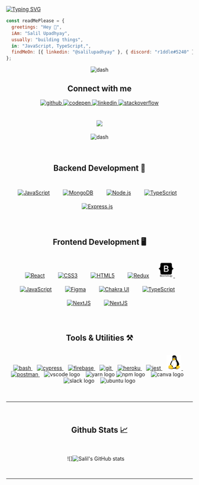 [![Typing SVG](https://readme-typing-svg.demolab.com?font=Fira+Code&size=30&duration=6000&pause=1000&width=600&lines=%3C%3E+Hello%2C+There+%F0%9F%91%8B+%3C%2F%3E+;%3C%3E+May+the+Force+be+with+You+%3C%2F%3E)](https://git.io/typing-svg)

</hr>

```js
const readMePlease = {
  greetings: "Hey 👋",
  iAm: "Salil Upadhyay",
  usually: "building things",
  in: "JavaScript, TypeScript,",
  findMeOn: [{ linkedin: "@salilupadhyay" }, { discord: "r1ddle#5240" }],
};
```

<div align="center">
   <img src="https://user-images.githubusercontent.com/73097560/115834477-dbab4500-a447-11eb-908a-139a6edaec5c.gif" alt="dash" />
  </div>
<div align="center">
  <h2> Connect with me </h2>
<a href="https://github.com/salil-01" target="_blank">
<img src=https://img.shields.io/badge/github-%2324292e.svg?&style=for-the-badge&logo=github&logoColor=white alt=github style="margin-bottom: 5px;" />
</a>
<a href="https://codepen.io/salil-01" target="_blank">
<img src=https://img.shields.io/badge/codepen-%23131417.svg?&style=for-the-badge&logo=codepen&logoColor=white alt=codepen style="margin-bottom: 5px;" />
</a>
<a href="https://linkedin.com/in/salilupadhyay" target="_blank">
<img src=https://img.shields.io/badge/linkedin-%231E77B5.svg?&style=for-the-badge&logo=linkedin&logoColor=white alt=linkedin style="margin-bottom: 5px;" />
</a>
<a href="https://stackoverflow.com/users/r1ddle" target="_blank">
<img src=https://img.shields.io/badge/stackoverflow-%23F28032.svg?&style=for-the-badge&logo=stackoverflow&logoColor=white alt=stackoverflow style="margin-bottom: 5px;" />
</a>  
</div>

<br />
<br />
<div align="center">
  <img src="https://github.com/mayankchaudhary26/Cool-Readme-ideas/blob/master/data/phone-on.gif" width="60%" />
  </br>
  </br>
  <img src="https://user-images.githubusercontent.com/73097560/115834477-dbab4500-a447-11eb-908a-139a6edaec5c.gif" alt="dash" />
</div>
<div>
  <br />
  <br />

 <h2 align="center">Backend Development 💽</h2> 
  <br/>
<div align="center">  
<a href="https://www.javascript.com/" target="_blank"><img style="margin: 10px" src="https://profilinator.rishav.dev/skills-assets/javascript-original.svg" alt="JavaScript" height="40" /></a> 
   &nbsp;&nbsp;
<a href="https://www.mongodb.com/" target="_blank"><img style="margin: 10px" src="https://profilinator.rishav.dev/skills-assets/mongodb-original-wordmark.svg" alt="MongoDB" height="40" /></a>  
   &nbsp;&nbsp;
<a href="https://nodejs.org/" target="_blank"><img style="margin: 10px" src="https://github.com/RimRaider639/TechStackIcons/raw/master/icons/nodejs/nodejs-original.svg" alt="Node.js" height="40" /></a>  
   &nbsp;&nbsp;
<a href="https://www.typescriptlang.org/" target="_blank"><img style="margin: 10px" src="https://profilinator.rishav.dev/skills-assets/typescript-original.svg" alt="TypeScript" height="40" /></a> 
   &nbsp;&nbsp;
<a href="https://expressjs.com/" target="_blank"><img style="margin: 10px" src="https://w7.pngwing.com/pngs/925/447/png-transparent-express-js-node-js-javascript-mongodb-node-js-text-trademark-logo.png" alt="Express.js" height="40" /></a>  
   &nbsp;&nbsp;
  <br/>
</div>
 <br/>
   <br/>
 <h2 align="center">Frontend Development 🖥️</h2>
   <br/>
<div align="center">  
<a href="https://reactjs.org/" target="_blank"><img style="margin: 10px" src="https://profilinator.rishav.dev/skills-assets/react-original-wordmark.svg" alt="React" height="40" /></a>
  &nbsp;&nbsp;
<a href="https://www.w3schools.com/css/" target="_blank"><img style="margin: 10px" src="https://profilinator.rishav.dev/skills-assets/css3-original-wordmark.svg" alt="CSS3" height="40" /></a>  
  &nbsp;&nbsp;
<a href="https://en.wikipedia.org/wiki/HTML5" target="_blank"><img style="margin: 10px" src="https://profilinator.rishav.dev/skills-assets/html5-original-wordmark.svg" alt="HTML5" height="40" /></a> 
  &nbsp;&nbsp;
<a href="https://redux.js.org/" target="_blank"><img style="margin: 10px" src="https://profilinator.rishav.dev/skills-assets/redux-original.svg" alt="Redux" height="40" /></a>  
  &nbsp;&nbsp;
<a href="https://getbootstrap.com" target="_blank" rel="noreferrer"> <img src="https://raw.githubusercontent.com/devicons/devicon/master/icons/bootstrap/bootstrap-plain-wordmark.svg" alt="bootstrap" width="40" height="40"/> </a>  
  &nbsp;&nbsp;
<a href="https://www.javascript.com/" target="_blank"><img style="margin: 10px" src="https://profilinator.rishav.dev/skills-assets/javascript-original.svg" alt="JavaScript" height="40" /></a> 
  &nbsp;&nbsp;
<a href="https://www.figma.com/" target="_blank"><img style="margin: 10px" src="https://profilinator.rishav.dev/skills-assets/figma-icon.svg" alt="Figma" height="40" /></a>  
  &nbsp;&nbsp;
<a href="https://chakra-ui.com/" target="_blank"><img style="margin: 10px" src="https://profilinator.rishav.dev/skills-assets/chakraui.png" alt="Chakra UI" height="40" /></a> 
  &nbsp;&nbsp;
<a href="https://www.typescriptlang.org/" target="_blank"><img style="margin: 10px" src="https://profilinator.rishav.dev/skills-assets/typescript-original.svg" alt="TypeScript" height="40" /></a>  
  &nbsp;&nbsp;
<a href="https://nextjs.org/" target="_blank"><img style="margin: 10px" src="https://profilinator.rishav.dev/skills-assets/nextjs.png" alt="NextJS" height="40" /></a>  &nbsp;&nbsp;
  <a href="https://babeljs.io/" target="_blank"><img style="margin: 10px" src="https://upload.wikimedia.org/wikipedia/commons/thumb/0/02/Babel_Logo.svg/1200px-Babel_Logo.svg.png" alt="NextJS" height="40" /></a>  &nbsp;&nbsp;
   <br/>
</div>
 <br/>
   <br/>

  <div align="center">
    <h2>Tools & Utilities ⚒️</h2>  
     <br/>
<a href="https://www.gnu.org/software/bash/" target="_blank" rel="noreferrer"> <img src="https://www.vectorlogo.zone/logos/gnu_bash/gnu_bash-icon.svg" alt="bash" width="40" height="40"/> </a>
    &nbsp;&nbsp;
    <a href="https://www.cypress.io" target="_blank" rel="noreferrer"> <img src="https://raw.githubusercontent.com/simple-icons/simple-icons/6e46ec1fc23b60c8fd0d2f2ff46db82e16dbd75f/icons/cypress.svg" alt="cypress" width="40" height="40"/> </a> 
    &nbsp;&nbsp;
    <a href="https://firebase.google.com/" target="_blank" rel="noreferrer"> <img src="https://www.vectorlogo.zone/logos/firebase/firebase-icon.svg" alt="firebase" width="40" height="40"/> </a>
    &nbsp;&nbsp;
    <a href="https://git-scm.com/" target="_blank" rel="noreferrer"> <img src="https://www.vectorlogo.zone/logos/git-scm/git-scm-icon.svg" alt="git" width="40" height="40"/> </a>
    &nbsp;&nbsp;
    <a href="https://heroku.com" target="_blank" rel="noreferrer"> <img src="https://www.vectorlogo.zone/logos/heroku/heroku-icon.svg" alt="heroku" width="40" height="40"/> </a> 
    &nbsp;&nbsp;
    <a href="https://jestjs.io" target="_blank" rel="noreferrer"> <img src="https://www.vectorlogo.zone/logos/jestjsio/jestjsio-icon.svg" alt="jest" width="40" height="40"/> </a>
    &nbsp;&nbsp;
    <a href="https://www.linux.org/" target="_blank" rel="noreferrer"> <img src="https://raw.githubusercontent.com/devicons/devicon/master/icons/linux/linux-original.svg" alt="linux" width="40" height="40"/> </a> 
    &nbsp;&nbsp;
    <a href="https://postman.com" target="_blank" rel="noreferrer"> <img src="https://www.vectorlogo.zone/logos/getpostman/getpostman-icon.svg" alt="postman" width="40" height="40"/> </a>
    &nbsp;&nbsp;
    <img src="https://cdn.jsdelivr.net/gh/devicons/devicon/icons/vscode/vscode-original.svg" height="40"  alt="vscode logo"  />
    &nbsp;&nbsp;
  <img src="https://cdn.jsdelivr.net/gh/devicons/devicon/icons/yarn/yarn-original.svg" height="40" alt="yarn logo"  />
   
  <img src="https://cdn.jsdelivr.net/gh/devicons/devicon/icons/npm/npm-original-wordmark.svg" height="40"  alt="npm logo"  />
    &nbsp;&nbsp;
  <img src="https://cdn.jsdelivr.net/gh/devicons/devicon/icons/canva/canva-original.svg" height="40" alt="canva logo"  />
    &nbsp;&nbsp;
  <img src="https://cdn.jsdelivr.net/gh/devicons/devicon/icons/slack/slack-original.svg" height="40"  alt="slack logo"  />
    &nbsp;&nbsp;
  <img src="https://cdn.jsdelivr.net/gh/devicons/devicon/icons/ubuntu/ubuntu-plain.svg" height="40"  alt="ubuntu logo"  />
     <br/>
  </div>
   <br/>
  </div>
<br />

---

</br>
<div align="center">
<h2>Github Stats 📈</h2>
  <br />

![]![Salil's GitHub stats](https://github-readme-stats-qx8s.vercel.app/api?username=salil-01&show_icons=true&theme=vision-friendly-dark)
&nbsp;&nbsp;&nbsp;&nbsp;
<!-- ![](https://github-readme-streak-stats.herokuapp.com/?user=salil-01&theme=slateorange&hide_border=false)
<br/>
![](https://github-readme-stats.vercel.app/api/top-langs/?username=salil-01&theme=slateorange&hide_border=false&include_all_commits=true&count_private=true&layout=compact) -->
<br/>

</div>
<hr/>
